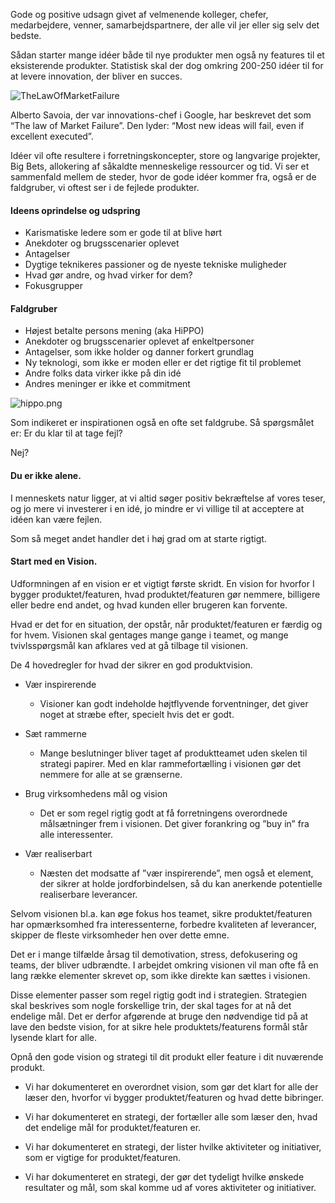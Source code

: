 [//]: # "title: Tankeland er fantastisk trygt. Visionen i Produkt- og Softwareudvikling."
[//]: # "slug: tankeland-er-fantastisk-trygt-visionen-i-produkt-og-softwareudvikling"
[//]: # "pubDate: 5/12/2021 12:01"
[//]: # "lastModified: 6/12/2021 13:07"
[//]: # "excerpt: "
[//]: # "categories: organisation"
[//]: # "isPublished: true"

Gode og positive udsagn givet af velmenende kolleger, chefer, medarbejdere, venner,
samarbejdspartnere, der alle vil jer eller sig selv det bedste. 

Sådan starter mange idéer både til nye produkter men også ny features til et eksisterende produkter. Statistisk skal der dog omkring 200-250 idéer til for at levere innovation, der bliver en succes.

![TheLawOfMarketFailure](https://mataroa.blog/images/35599b0b.png)

Alberto Savoia, der var innovations-chef i Google, har beskrevet det som “The law of
Market Failure”. Den lyder: “Most new ideas will fail, even if excellent executed”.

Idéer vil ofte resultere i forretningskoncepter, store og langvarige projekter, Big Bets, allokering af såkaldte menneskelige ressourcer og tid. Vi ser et sammenfald mellem de steder, hvor de gode idéer kommer fra, også er de faldgruber, vi oftest ser i de fejlede produkter.

#### Ideens oprindelse og udspring

- Karismatiske ledere som er gode til at blive hørt
- Anekdoter og brugsscenarier oplevet 
- Antagelser
- Dygtige teknikeres passioner og de nyeste tekniske muligheder
- Hvad gør andre, og hvad virker for dem?
- Fokusgrupper

#### Faldgruber

- Højest betalte persons mening (aka HiPPO)
- Anekdoter og brugsscenarier oplevet af enkeltpersoner
- Antagelser, som ikke holder og danner forkert grundlag
- Ny teknologi, som ikke er moden eller er det rigtige fit til problemet
- Andre folks data virker ikke på din idé
- Andres meninger er ikke et commitment

![hippo.png](https://mataroa.blog/images/d70057ba.png)

Som indikeret er inspirationen også en ofte set faldgrube. Så spørgsmålet er: Er du klar
til at tage fejl? 

Nej? 

#### Du er ikke alene. 

I menneskets natur ligger, at vi altid søger positiv bekræftelse af vores teser, og jo mere vi investerer i en idé, jo mindre er vi villige til at acceptere at idéen kan være fejlen. 

Som så meget andet handler det i høj grad om at starte rigtigt.

#### Start med en Vision.

Udformningen af en vision er et vigtigt første skridt. En vision for hvorfor I bygger produktet/featuren, hvad produktet/featuren gør nemmere, billigere eller bedre end andet, og hvad kunden eller brugeren kan forvente. 

Hvad er det for en situation, der opstår, når produktet/featuren er færdig og for hvem. Visionen skal gentages mange gange i teamet, og mange tvivlsspørgsmål kan afklares ved at gå tilbage til visionen. 

De 4 hovedregler for hvad der sikrer en god produktvision.

- Vær inspirerende
    - Visioner kan godt indeholde højtflyvende forventninger, det giver noget at stræbe efter, specielt hvis det er godt.

- Sæt rammerne
    - Mange beslutninger bliver taget af produktteamet uden skelen til strategi papirer. Med en klar rammefortælling i visionen gør det nemmere for alle at se grænserne.

- Brug virksomhedens mål og vision 
    - Det er som regel rigtig godt at få forretningens overordnede målsætninger frem i visionen. Det giver forankring og ”buy in” fra alle interessenter.

- Vær realiserbart
    - Næsten det modsatte af ”vær inspirerende”, men også et element, der sikrer at holde jordforbindelsen, så du kan anerkende potentielle realiserbare leverancer.

Selvom visionen bl.a. kan øge fokus hos teamet, sikre produktet/featuren har opmærksomhed fra interessenterne, forbedre kvaliteten af leverancer, skipper de fleste virksomheder hen over dette emne. 

Det er i mange tilfælde årsag til demotivation, stress, defokusering og teams, der bliver udbrændte. I arbejdet omkring visionen vil man ofte få en lang række elementer skrevet op, som ikke direkte kan sættes i visionen. 

Disse elementer passer som regel rigtig godt ind i strategien. Strategien skal beskrives som nogle forskellige trin, der skal tages for at nå det endelige mål. Det er derfor afgørende at bruge den nødvendige tid på at lave den bedste vision, for at sikre hele produktets/featurens formål står lysende klart for alle.

Opnå den gode vision og strategi til dit produkt eller feature i dit nuværende produkt.

- Vi har dokumenteret en overordnet vision, som gør det klart for alle der læser den,
hvorfor vi bygger produktet/featuren og hvad dette bibringer.

- Vi har dokumenteret en strategi, der fortæller alle som læser den, hvad det
endelige mål for produktet/featuren er.

- Vi har dokumenteret en strategi, der lister hvilke aktiviteter og initiativer, som er
vigtige for produktet/featuren.

- Vi har dokumenteret en strategi, der gør det tydeligt hvilke ønskede resultater og
mål, som skal komme ud af vores aktiviteter og initiativer.
